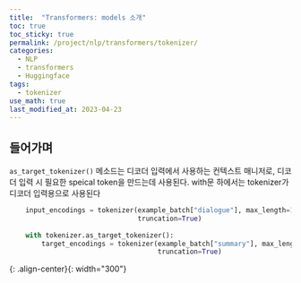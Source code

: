 ```yaml
---
title:  "Transformers: models 소개"
toc: true
toc_sticky: true
permalink: /project/nlp/transformers/tokenizer/
categories:
  - NLP
  - transformers
  - Huggingface
tags:
  - tokenizer
use_math: true
last_modified_at: 2023-04-23
---
```


## 들어가며

`as_target_tokenizer()` 메소드는 디코더 입력에서 사용하는 컨텍스트 매니저로, 디코더 입력 시 필요한 speical token을 만드는데 사용된다.
with문 하에서는 tokenizer가 디코더 입력용으로 사용된다

```py
    input_encodings = tokenizer(example_batch["dialogue"], max_length=1024,
                                truncation=True)
    
    with tokenizer.as_target_tokenizer():
        target_encodings = tokenizer(example_batch["summary"], max_length=128,
                                     truncation=True)
```


{: .align-center}{: width="300"}
